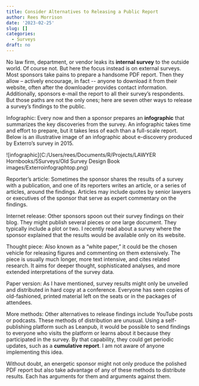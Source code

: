 ```yaml
---
title: Consider Alternatives to Releasing a Public Report
author: Rees Morrison
date: '2023-02-25'
slug: []
categories:
  - Surveys
draft: no
---
```


No law firm, department, or vendor leaks its **internal survey** to the outside world.  Of course not.  But here the focus instead is on external surveys.  Most sponsors take pains to prepare a handsome PDF report. Then they allow – actively encourage, in fact -- anyone to download it from their website, often after the downloader provides contact information. Additionally, sponsors e-mail the report to all their survey’s respondents. But those paths are not the only ones; here are seven other ways to release a survey’s findings to the public.

Infographic: Every now and then a sponsor prepares an **infographic** that summarizes the key discoveries from the survey.  An infographic takes time and effort to prepare, but it takes less of each than a full-scale report.  Below is an illustrative image of an infographic about e-discovery produced by Exterro’s survey in 2015.

![infographic](C:/Users/rees/Documents/R/Projects/LAWYER Hornbooks/5Surveys/Old Survey Design Book images/Exterroinfographtop.png)

Reporter’s article:  Sometimes the sponsor shares the results of a survey with a publication, and one of its reporters writes an article, or a series of articles, around the findings.  Articles may include quotes by senior lawyers or executives of the sponsor that serve as expert commentary on the findings.  

Internet release:  Other sponsors spoon out their survey findings on their blog.  They might publish several pieces or one large document.  They typically include a plot or two.  I recently read about a survey where the sponsor explained that the results would be available only on its website.

Thought piece:  Also known as a “white paper,” it could be the chosen vehicle for releasing figures and commenting on them extensively.  The piece is usually much longer, more text intensive, and cites related research.  It aims for deeper thought, sophisticated analyses, and more extended interpretations of the survey data.

Paper version:  As I have mentioned, survey results might only be unveiled and distributed in hard copy at a conference.  Everyone has seen copies of old-fashioned, printed material left on the seats or in the packages of attendees.

More methods:  Other alternatives to release findings include YouTube posts or podcasts.  These methods of distribution are unusual.  Using a self-publishing platform such as Leanpub, it would be possible to send findings to everyone who visits the platform or learns about it because they participated in the survey.  By that capability, they could get periodic updates, such as a **cumulative report**.  I am not aware of anyone implementing this idea.

Without doubt, an energetic sponsor might not only produce the polished PDF report but also take advantage of any of these methods to distribute results. Each has arguments for them and arguments against them.

<!-- End of post -->
